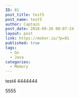 ```yaml
---
ID: 81
post_title: test5
post_name: test5
author: Captain
post_date: 2018-09-26 00:07:24
layout: post
link: https://moker.io/?p=81
published: true
tags:
  - Go
  - Java
categories:
  - Memory
---
```

test4
4444444

5555